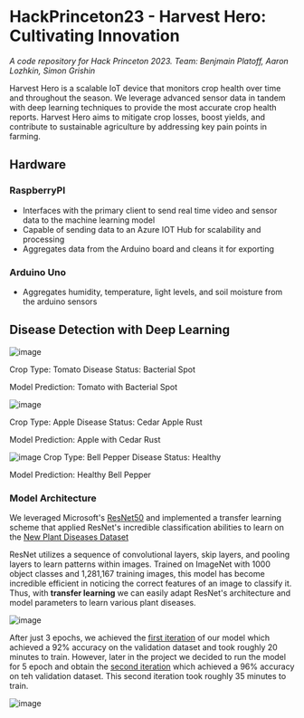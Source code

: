 # HackPrinceton23 - Harvest Hero: Cultivating Innovation
*A code repository for Hack Princeton 2023. Team: Benjmain Platoff, Aaron Lozhkin, Simon Grishin*

Harvest Hero is a scalable IoT device that monitors crop health over time and throughout the season. We leverage advanced sensor data in tandem with deep learning techniques to provide the most accurate crop health reports. Harvest Hero aims to mitigate crop losses, boost yields, and contribute to sustainable agriculture by addressing key pain points in farming. 

## Hardware

### RaspberryPI
- Interfaces with the primary client to send real time video and sensor data to the machine learning model
- Capable of sending data to an Azure IOT Hub for scalability and processing
- Aggregates data from the Arduino board and cleans it for exporting

### Arduino Uno
- Aggregates humidity, temperature, light levels, and soil moisture from the arduino sensors

## Disease Detection with Deep Learning

![image](https://github.com/bplatoff/HackPrinceton23/assets/23532191/368d9d18-6fd3-4569-ac34-a8aa769c0cda)

Crop Type: Tomato
Disease Status: Bacterial Spot

Model Prediction: Tomato with Bacterial Spot

![image](https://github.com/bplatoff/HackPrinceton23/assets/23532191/60be15aa-11d0-46ea-9101-2526b634ba5a)

Crop Type: Apple
Disease Status: Cedar Apple Rust

Model Prediction: Apple with Cedar Rust

![image](https://github.com/bplatoff/HackPrinceton23/assets/23532191/dce702ee-9def-4e32-94c0-56ef9a4a6277)
Crop Type: Bell Pepper
Disease Status: Healthy

Model Prediction: Healthy Bell Pepper

### Model Architecture

We leveraged Microsoft's [ResNet50](https://huggingface.co/microsoft/resnet-50) and implemented a transfer learning scheme that applied ResNet's incredible classification abilities to learn on the [New Plant Diseases Dataset](https://www.kaggle.com/datasets/vipoooool/new-plant-diseases-dataset)

ResNet utilizes a sequence of convolutional layers, skip layers, and pooling layers to learn patterns within images. Trained on ImageNet with 1000 object classes and 1,281,167 training images, this model has become incredible efficient in noticing the correct features of an image to classify it. Thus, with **transfer learning** we can easily adapt ResNet's architecture and model parameters to learn various plant diseases.

![image](https://github.com/bplatoff/HackPrinceton23/assets/23532191/368efdd6-b796-443b-be79-32724842d0e0)

After just 3 epochs, we achieved the [first iteration](DiseasedCropClassifier_3epochs_firstIteration_92ValAcc.pth) of our model which achieved a 92% accuracy on the validation dataset and took roughly 20 minutes to train. However, later in the project we decided to run the model for 5 epoch and obtain the [second iteration](DiseasedCropClassifier_5epochs_secondIteration.pth) which achieved a 96% accuracy on teh validation dataset. This second iteration took roughly 35 minutes to train.

![image](https://github.com/bplatoff/HackPrinceton23/assets/23532191/9e627dd0-874a-43e4-977e-c657984b48da)


